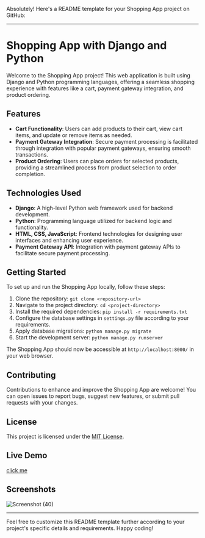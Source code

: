 Absolutely! Here's a README template for your Shopping App project on GitHub:

---

# Shopping App with Django and Python

Welcome to the Shopping App project! This web application is built using Django and Python programming languages, offering a seamless shopping experience with features like a cart, payment gateway integration, and product ordering.

## Features

- **Cart Functionality**: Users can add products to their cart, view cart items, and update or remove items as needed.
- **Payment Gateway Integration**: Secure payment processing is facilitated through integration with popular payment gateways, ensuring smooth transactions.
- **Product Ordering**: Users can place orders for selected products, providing a streamlined process from product selection to order completion.

## Technologies Used

- **Django**: A high-level Python web framework used for backend development.
- **Python**: Programming language utilized for backend logic and functionality.
- **HTML, CSS, JavaScript**: Frontend technologies for designing user interfaces and enhancing user experience.
- **Payment Gateway API**: Integration with payment gateway APIs to facilitate secure payment processing.

## Getting Started

To set up and run the Shopping App locally, follow these steps:

1. Clone the repository: `git clone <repository-url>`
2. Navigate to the project directory: `cd <project-directory>`
3. Install the required dependencies: `pip install -r requirements.txt`
4. Configure the database settings in `settings.py` file according to your requirements.
5. Apply database migrations: `python manage.py migrate`
6. Start the development server: `python manage.py runserver`

The Shopping App should now be accessible at `http://localhost:8000/` in your web browser.

## Contributing

Contributions to enhance and improve the Shopping App are welcome! You can open issues to report bugs, suggest new features, or submit pull requests with your changes.

## License

This project is licensed under the [MIT License](LICENSE).

## Live Demo

[click me](https://shoppingapp-with-django.onrender.com)

## Screenshots

![Screenshot (40)](https://github.com/krissh6563-droid/ShoppingApp-with-Django/assets/56572543/e7ed0b85-1649-4bb0-af3b-9803a65899c3)

---

Feel free to customize this README template further according to your project's specific details and requirements. Happy coding!
